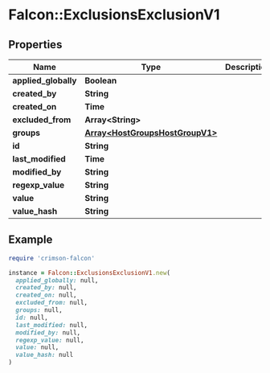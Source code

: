 # Falcon::ExclusionsExclusionV1

## Properties

| Name | Type | Description | Notes |
| ---- | ---- | ----------- | ----- |
| **applied_globally** | **Boolean** |  |  |
| **created_by** | **String** |  |  |
| **created_on** | **Time** |  |  |
| **excluded_from** | **Array&lt;String&gt;** |  | [optional] |
| **groups** | [**Array&lt;HostGroupsHostGroupV1&gt;**](HostGroupsHostGroupV1.md) |  |  |
| **id** | **String** |  |  |
| **last_modified** | **Time** |  |  |
| **modified_by** | **String** |  |  |
| **regexp_value** | **String** |  |  |
| **value** | **String** |  |  |
| **value_hash** | **String** |  |  |

## Example

```ruby
require 'crimson-falcon'

instance = Falcon::ExclusionsExclusionV1.new(
  applied_globally: null,
  created_by: null,
  created_on: null,
  excluded_from: null,
  groups: null,
  id: null,
  last_modified: null,
  modified_by: null,
  regexp_value: null,
  value: null,
  value_hash: null
)
```

